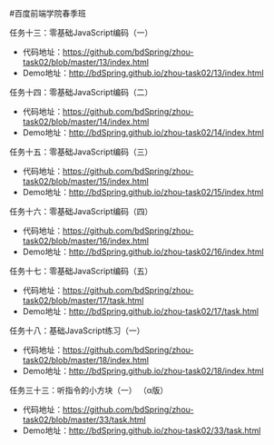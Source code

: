 #百度前端学院春季班

任务十三：零基础JavaScript编码（一） 

* 代码地址：https://github.com/bdSpring/zhou-task02/blob/master/13/index.html
* Demo地址：http://bdSpring.github.io/zhou-task02/13/index.html

任务十四：零基础JavaScript编码（二） 

* 代码地址：https://github.com/bdSpring/zhou-task02/blob/master/14/index.html
* Demo地址：http://bdSpring.github.io/zhou-task02/14/index.html

任务十五：零基础JavaScript编码（三） 

* 代码地址：https://github.com/bdSpring/zhou-task02/blob/master/15/index.html
* Demo地址：http://bdSpring.github.io/zhou-task02/15/index.html

任务十六：零基础JavaScript编码（四） 

* 代码地址：https://github.com/bdSpring/zhou-task02/blob/master/16/index.html
* Demo地址：http://bdSpring.github.io/zhou-task02/16/index.html

任务十七：零基础JavaScript编码（五） 

* 代码地址：https://github.com/bdSpring/zhou-task02/blob/master/17/task.html
* Demo地址：http://bdSpring.github.io/zhou-task02/17/task.html

任务十八：基础JavaScript练习（一） 

* 代码地址：https://github.com/bdSpring/zhou-task02/blob/master/18/index.html
* Demo地址：http://bdSpring.github.io/zhou-task02/18/index.html

任务三十三：听指令的小方块（一） （α版）

* 代码地址：https://github.com/bdSpring/zhou-task02/blob/master/33/task.html
* Demo地址：http://bdSpring.github.io/zhou-task02/33/task.html